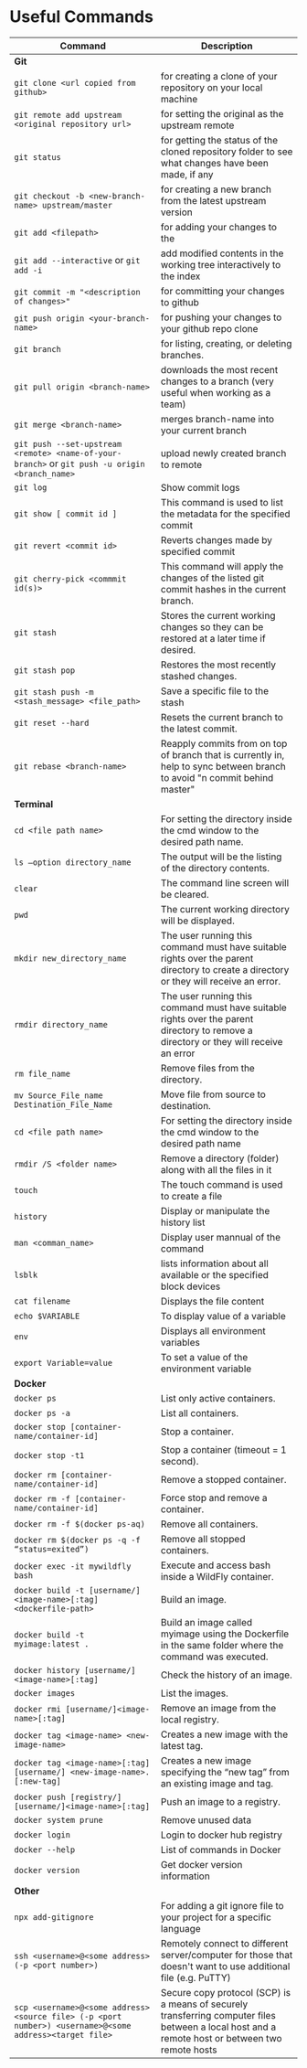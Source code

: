# Useful Commands

| Command | Description |
| ------- | ----------- |
| **Git** |
`git clone <url copied from github>` | for creating a clone of your repository on your local machine
`git remote add upstream <original repository url>` | for setting the original as the upstream remote
`git status` | for getting the status of the cloned repository folder to see what changes have been made, if any
`git checkout -b <new-branch-name> upstream/master` | for creating a new branch from the latest upstream version
`git add <filepath>` | for adding your changes to the <filepath>
`git add --interactive` or `git add -i` | add modified contents in the working tree interactively to the index
`git commit -m "<description of changes>"` | for committing your changes to github
`git push origin <your-branch-name>` | for pushing your changes to your github repo clone
`git branch` | for listing, creating, or deleting branches.
`git pull origin <branch-name>` | downloads the most recent changes to a branch (very useful when working as a team) 
`git merge <branch-name>` | merges branch-name into your current branch
`git push --set-upstream <remote> <name-of-your-branch>` or `git push -u origin <branch_name>` | upload newly created branch to remote 
`git log` | Show commit logs 
`git show [ commit id ]` | This command is used to list the metadata for the specified commit 
`git revert <commit id>` | Reverts changes made by specified commit 
`git cherry-pick <commmit id(s)>` | This command will apply the changes of the listed git commit hashes in the current branch.
`git stash` | Stores the current working changes so they can be restored at a later time if desired.
`git stash pop` | Restores the most recently stashed changes.
`git stash push -m <stash_message> <file_path>` | Save a specific file to the stash
`git reset --hard` | Resets the current branch to the latest commit.
`git rebase <branch-name>` | Reapply commits from <branch-name> on top of branch that is currently in, help to sync between branch to avoid "n commit behind master"
| **Terminal** |
`cd <file path name>` | For setting the directory inside the cmd window to the desired path name.
`ls –option directory_name` | The output will be the listing of the directory contents.
`clear` | The command line screen will be cleared.
`pwd` | The current working directory will be displayed.
`mkdir new_directory_name` | The user running this command must have suitable rights over the parent directory to create a directory or they will receive an error.
`rmdir directory_name`| The user running this command must have suitable rights over the parent directory to remove a directory or they will receive an error
`rm file_name` | Remove files from the directory.
`mv Source_File_name Destination_File_Name` | Move file from source to destination.
`cd <file path name>` | For setting the directory inside the cmd window to the desired path name
`rmdir /S <folder name>` | Remove a directory (folder) along with all the files in it
`touch` | The touch command is used to create a file
`history` | Display or manipulate the history list
`man <comman_name>` | Display user mannual of the command
`lsblk` | lists information about all available or the specified block devices
`cat filename` | Displays the file content
`echo $VARIABLE` | To display value of a variable
`env` | Displays all environment variables
`export Variable=value` | To set a value of the environment variable
| **Docker** |
`docker ps` |  List only active containers.
`docker ps -a` |  List all containers.
`docker stop [container-name/container-id]` |  Stop a container.
`docker stop -t1` | Stop a container (timeout = 1 second).
`docker rm [container-name/container-id]` |  Remove a stopped container.
`docker rm -f [container-name/container-id]` | Force stop and remove a container.
`docker rm -f $(docker ps-aq)` |  Remove all containers.
`docker rm $(docker ps -q -f “status=exited”)` | Remove all stopped containers.
`docker exec -it mywildfly bash` |  Execute and access bash inside a WildFly container.
`docker build -t [username/]<image-name>[:tag] <dockerfile-path>` | Build an image.
`docker build -t myimage:latest .` | Build an image called myimage using the Dockerfile in the same folder where the command was executed.
`docker history [username/]<image-name>[:tag]` | Check the history of an image.
`docker images` | List the images.
`docker rmi [username/]<image-name>[:tag]` | Remove an image from the local registry.
`docker tag <image-name> <new-image-name>` | Creates a new image with the latest tag.
`docker tag <image-name>[:tag][username/] <new-image-name>.[:new-tag]` | Creates a new image specifying the “new tag” from an existing image and tag.
`docker push [registry/][username/]<image-name>[:tag]` | Push an image to a registry.
`docker system prune` | Remove unused data
`docker login` | Login to docker hub registry
`docker --help` | List of commands in Docker
`docker version` | Get docker version information
| **Other** |
`npx add-gitignore` | For adding a git ignore file to your project for a specific language
`ssh <username>@<some address> (-p <port number>)` | Remotely connect to different server/computer for those that doesn't want to use additional file (e.g. PuTTY)
`scp <username>@<some address><source file> (-p <port number>) <username>@<some address><target file>` | Secure copy protocol (SCP) is a means of securely transferring computer files between a local host and a remote host or between two remote hosts

